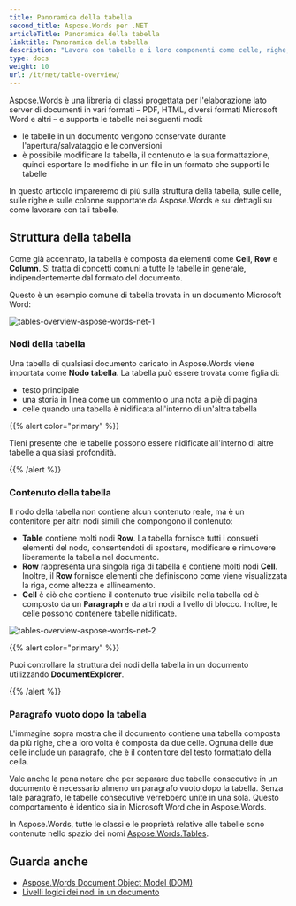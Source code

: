 ```yaml
---
title: Panoramica della tabella
second_title: Aspose.Words per .NET
articleTitle: Panoramica della tabella
linktitle: Panoramica della tabella
description: "Lavora con tabelle e i loro componenti come celle, righe, colonne in Aspose.Words per .NET. Come lavorare con le tabelle in C#."
type: docs
weight: 10
url: /it/net/table-overview/
---
```


Aspose.Words è una libreria di classi progettata per l'elaborazione lato server di documenti in vari formati – PDF, HTML, diversi formati Microsoft Word e altri – e supporta le tabelle nei seguenti modi:

* le tabelle in un documento vengono conservate durante l'apertura/salvataggio e le conversioni
* è possibile modificare la tabella, il contenuto e la sua formattazione, quindi esportare le modifiche in un file in un formato che supporti le tabelle

In questo articolo impareremo di più sulla struttura della tabella, sulle celle, sulle righe e sulle colonne supportate da Aspose.Words e sui dettagli su come lavorare con tali tabelle.

## Struttura della tabella

Come già accennato, la tabella è composta da elementi come **Cell**, **Row** e **Column**. Si tratta di concetti comuni a tutte le tabelle in generale, indipendentemente dal formato del documento.

Questo è un esempio comune di tabella trovata in un documento Microsoft Word:

![tables-overview-aspose-words-net-1](/words/net/table-overview/tables-overview-1.png)

### Nodi della tabella

Una tabella di qualsiasi documento caricato in Aspose.Words viene importata come **Nodo tabella**. La tabella può essere trovata come figlia di:

- testo principale
- una storia in linea come un commento o una nota a piè di pagina
- celle quando una tabella è nidificata all'interno di un'altra tabella

{{% alert color="primary" %}}

Tieni presente che le tabelle possono essere nidificate all'interno di altre tabelle a qualsiasi profondità.

{{% /alert %}}

### Contenuto della tabella

Il nodo della tabella non contiene alcun contenuto reale, ma è un contenitore per altri nodi simili che compongono il contenuto:

- **Table** contiene molti nodi **Row**. La tabella fornisce tutti i consueti elementi del nodo, consentendoti di spostare, modificare e rimuovere liberamente la tabella nel documento.
- **Row** rappresenta una singola riga di tabella e contiene molti nodi **Cell**. Inoltre, il **Row** fornisce elementi che definiscono come viene visualizzata la riga, come altezza e allineamento.
- **Cell** è ciò che contiene il contenuto true visibile nella tabella ed è composto da un **Paragraph** e da altri nodi a livello di blocco. Inoltre, le celle possono contenere tabelle nidificate.

![tables-overview-aspose-words-net-2](/words/net/table-overview/tables-overview-2.png)

{{% alert color="primary" %}}

Puoi controllare la struttura dei nodi della tabella in un documento utilizzando **DocumentExplorer**.

{{% /alert %}}

### Paragrafo vuoto dopo la tabella

L'immagine sopra mostra che il documento contiene una tabella composta da più righe, che a loro volta è composta da due celle. Ognuna delle due celle include un paragrafo, che è il contenitore del testo formattato della cella.

Vale anche la pena notare che per separare due tabelle consecutive in un documento è necessario almeno un paragrafo vuoto dopo la tabella. Senza tale paragrafo, le tabelle consecutive verrebbero unite in una sola. Questo comportamento è identico sia in Microsoft Word che in Aspose.Words.

In Aspose.Words, tutte le classi e le proprietà relative alle tabelle sono contenute nello spazio dei nomi [Aspose.Words.Tables](https://reference.aspose.com/words/net/aspose.words.tables/).

## Guarda anche

* [Aspose.Words Document Object Model (DOM)](/words/it/net/aspose-words-document-object-model/)
* [Livelli logici dei nodi in un documento](/words/it/net/logical-levels-of-nodes-in-a-document/)